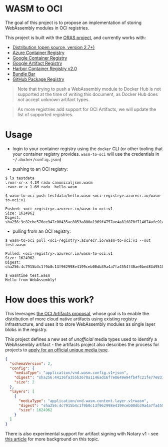 # WASM to OCI

The goal of this project is to propose an implementation of storing WebAssembly
modules in OCI registries.

This project is built with the [ORAS project](https://oras.land/oras-go), and
currently works with:

- [Distribution (open source, version 2.7+)](https://github.com/docker/distribution)
- [Azure Container Registry](https://docs.microsoft.com/en-us/azure/container-registry/)
- [Google Container Registry](https://cloud.google.com/container-registry/)
- [Google Artifact Registry](https://cloud.google.com/artifact-registry)
- [Harbor Container Registry v2.0](https://github.com/goharbor/harbor/releases/tag/v2.0.0)
- [Bundle Bar](https://bundle.bar/docs/supported-clients/wasm-to-oci/)
- [GitHub Package Registry](https://github.com/features/packages)

> Note that trying to push a WebAssembly module to Docker Hub is not supported
> at the time of writing this document, as Docker Hub does _not_ accept unknown
> artifact types.

> As more registries add support for OCI Artifacts, we will update the list of
> supported registries.

# Usage

- login to your container registry using the `docker` CLI (or other tooling that
  your container registry provides. `wasm-to-oci` will use the credentials in
  `~/.docker/config.json`)

- pushing to an OCI registry:

```
$ ls testdata
.rwxr-xr-x 4.1M radu canonicaljson.wasm
.rwxr-xr-x 1.6M radu  hello.wasm

$ wasm-to-oci push testdata/hello.wasm <oci-registry>.azurecr.io/wasm-to-oci:v1

Pushed: <oci-registry>.azurecr.io/wasm-to-oci:v1
Size: 1624962
Digest: sha256:9c82cbe576ee947c00435ac8053a800a1969f4757ae4a81f870f714674afc91a
```

- pulling from an OCI registry:

```
$ wasm-to-oci pull <oci-registry>.azurecr.io/wasm-to-oci:v1 --out test.wasm

Pulled: <oci-registry>.azurecr.io/wasm-to-oci:v1
Size: 1624962
Digest: sha256:4c7915b4c1f9b0c13f962998e4199ceb00db39a4a7fa4554f40ae0bed83d9510

$ wasmtime test.wasm
Hello from WebAssembly!
```

# How does this work?

This leverages
[the OCI Artifacts proposal](https://github.com/opencontainers/artifacts), whose
goal is to enable the distribution of more cloud native artifacts using existing
registry infrastructure, and uses it to store WebAssembly modules as single
layer blobs in the registry.

This project defines a new set of _unofficial_ media types used to identify a
WebAssembly artifact - the artifacts project also describes the process for
projects to
[apply for an official unique media type](https://github.com/opencontainers/artifacts/blob/master/artifact-authors.md#registering-unique-types-with-iana).

```json
{
  "schemaVersion": 2,
  "config": {
    "mediaType": "application/vnd.wasm.config.v1+json",
    "digest": "sha256:44136fa355b3678a1146ad16f7e8649e94fb4fc21fe77e8310c060f61caaff8a",
    "size": 2
  },
  "layers": [
    {
      "mediaType": "application/vnd.wasm.content.layer.v1+wasm",
      "digest": "sha256:4c7915b4c1f9b0c13f962998e4199ceb00db39a4a7fa4554f40ae0bed83d9510",
      "size": 1624962
    }
  ]
}
```

There is also experimental support for artifact signing with Notary v1 - see
[this article](https://radu-matei.com/blog/wasm-oci-tuf/) for more background on
this topic.
